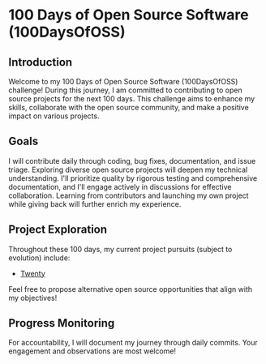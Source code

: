 # 100 Days of Open Source Software (100DaysOfOSS)

## Introduction

Welcome to my 100 Days of Open Source Software (100DaysOfOSS) challenge! During this journey, I am committed to contributing to open source projects for the next 100 days. This challenge aims to enhance my skills, collaborate with the open source community, and make a positive impact on various projects.

## Goals

I will contribute daily through coding, bug fixes, documentation, and issue triage. Exploring diverse open source projects will deepen my technical understanding. I'll prioritize quality by rigorous testing and comprehensive documentation, and I'll engage actively in discussions for effective collaboration. Learning from contributors and launching my own project while giving back will further enrich my experience.


## Project Exploration

Throughout these 100 days, my current project pursuits (subject to evolution) include:
- [Twenty](https://github.com/kelvinyelyen/twenty)

Feel free to propose alternative open source opportunities that align with my objectives!

## Progress Monitoring

For accountability, I will document my journey through daily commits. Your engagement and observations are most welcome!
